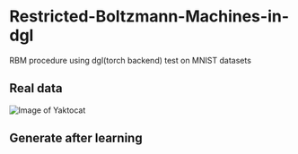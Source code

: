 # Restricted-Boltzmann-Machines-in-dgl

RBM procedure using dgl(torch backend) test on MNIST datasets

## Real data

![Image of Yaktocat](https://octodex.github.com/images/yaktocat.png)

## Generate after learning



